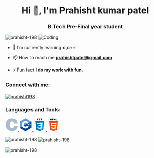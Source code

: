 <h1 align="center">Hi 👋, I'm Prahisht kumar patel</h1>
<h3 align="center">B.Tech Pre-Final year student</h3>
<img align="right" alt="Coding" width="400" src="https://media.tenor.com/rePDfDWO3XoAAAAd/hacking.gif">

<p align="left"> <img src="https://komarev.com/ghpvc/?username=prahisht-198&label=Profile%20views&color=0e75b6&style=flat" alt="prahisht-198" /> </p>

- 🌱 I’m currently learning **c,c++**

- 📫 How to reach me **prahishtpatel@gmail.com**

- ⚡ Fun fact **I do my work with fun.**

<h3 align="left">Connect with me:</h3>
<!-- <img align="right" alt="Coding" width="400" src="https://media.tenor.com/rePDfDWO3XoAAAAd/hacking.gif"> -->
<p align="left">
<a href="https://twitter.com/prahisht198" target="blank"><img align="center" src="https://raw.githubusercontent.com/rahuldkjain/github-profile-readme-generator/master/src/images/icons/Social/twitter.svg" alt="prahisht198" height="30" width="40" /></a>
</p>

<h3 align="left">Languages and Tools:</h3>
<p align="left"> <a href="https://www.cprogramming.com/" target="_blank" rel="noreferrer"> <img src="https://raw.githubusercontent.com/devicons/devicon/master/icons/c/c-original.svg" alt="c" width="40" height="40"/> </a> <a href="https://www.w3schools.com/cpp/" target="_blank" rel="noreferrer"> <img src="https://raw.githubusercontent.com/devicons/devicon/master/icons/cplusplus/cplusplus-original.svg" alt="cplusplus" width="40" height="40"/> </a> <a href="https://www.w3schools.com/css/" target="_blank" rel="noreferrer"> <img src="https://raw.githubusercontent.com/devicons/devicon/master/icons/css3/css3-original-wordmark.svg" alt="css3" width="40" height="40"/> </a> <a href="https://www.w3.org/html/" target="_blank" rel="noreferrer"> <img src="https://raw.githubusercontent.com/devicons/devicon/master/icons/html5/html5-original-wordmark.svg" alt="html5" width="40" height="40"/> </a> </p>

<p><img align="left" src="https://github-readme-stats.vercel.app/api/top-langs?username=prahisht-198&show_icons=true&locale=en&layout=compact" alt="prahisht-198" /></p>

<p>&nbsp;<img align="center" src="https://github-readme-stats.vercel.app/api?username=prahisht-198&show_icons=true&locale=en" alt="prahisht-198" /></p>

<p><img align="center" src="https://github-readme-streak-stats.herokuapp.com/?user=prahisht-198&" alt="prahisht-198" /></p>
